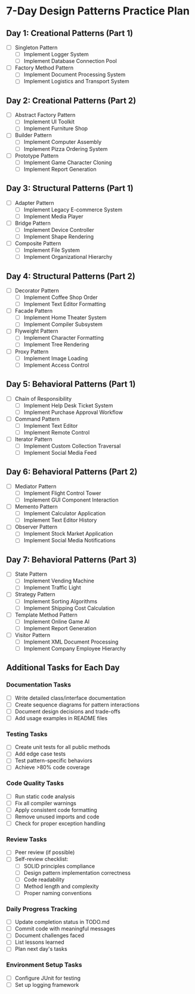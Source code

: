 # 7-Day Design Patterns Practice Plan

## Day 1: Creational Patterns (Part 1)

- [ ] Singleton Pattern
  - [ ] Implement Logger System
  - [ ] Implement Database Connection Pool
- [ ] Factory Method Pattern
  - [ ] Implement Document Processing System
  - [ ] Implement Logistics and Transport System

## Day 2: Creational Patterns (Part 2)

- [ ] Abstract Factory Pattern
  - [ ] Implement UI Toolkit
  - [ ] Implement Furniture Shop
- [ ] Builder Pattern
  - [ ] Implement Computer Assembly
  - [ ] Implement Pizza Ordering System
- [ ] Prototype Pattern
  - [ ] Implement Game Character Cloning
  - [ ] Implement Report Generation

## Day 3: Structural Patterns (Part 1)

- [ ] Adapter Pattern
  - [ ] Implement Legacy E-commerce System
  - [ ] Implement Media Player
- [ ] Bridge Pattern
  - [ ] Implement Device Controller
  - [ ] Implement Shape Rendering
- [ ] Composite Pattern
  - [ ] Implement File System
  - [ ] Implement Organizational Hierarchy

## Day 4: Structural Patterns (Part 2)

- [ ] Decorator Pattern
  - [ ] Implement Coffee Shop Order
  - [ ] Implement Text Editor Formatting
- [ ] Facade Pattern
  - [ ] Implement Home Theater System
  - [ ] Implement Compiler Subsystem
- [ ] Flyweight Pattern
  - [ ] Implement Character Formatting
  - [ ] Implement Tree Rendering
- [ ] Proxy Pattern
  - [ ] Implement Image Loading
  - [ ] Implement Access Control

## Day 5: Behavioral Patterns (Part 1)

- [ ] Chain of Responsibility
  - [ ] Implement Help Desk Ticket System
  - [ ] Implement Purchase Approval Workflow
- [ ] Command Pattern
  - [ ] Implement Text Editor
  - [ ] Implement Remote Control
- [ ] Iterator Pattern
  - [ ] Implement Custom Collection Traversal
  - [ ] Implement Social Media Feed

## Day 6: Behavioral Patterns (Part 2)

- [ ] Mediator Pattern
  - [ ] Implement Flight Control Tower
  - [ ] Implement GUI Component Interaction
- [ ] Memento Pattern
  - [ ] Implement Calculator Application
  - [ ] Implement Text Editor History
- [ ] Observer Pattern
  - [ ] Implement Stock Market Application
  - [ ] Implement Social Media Notifications

## Day 7: Behavioral Patterns (Part 3)

- [ ] State Pattern
  - [ ] Implement Vending Machine
  - [ ] Implement Traffic Light
- [ ] Strategy Pattern
  - [ ] Implement Sorting Algorithms
  - [ ] Implement Shipping Cost Calculation
- [ ] Template Method Pattern
  - [ ] Implement Online Game AI
  - [ ] Implement Report Generation
- [ ] Visitor Pattern
  - [ ] Implement XML Document Processing
  - [ ] Implement Company Employee Hierarchy

## Additional Tasks for Each Day

### Documentation Tasks

- [ ] Write detailed class/interface documentation
- [ ] Create sequence diagrams for pattern interactions
- [ ] Document design decisions and trade-offs
- [ ] Add usage examples in README files

### Testing Tasks

- [ ] Create unit tests for all public methods
- [ ] Add edge case tests
- [ ] Test pattern-specific behaviors
- [ ] Achieve >80% code coverage

### Code Quality Tasks

- [ ] Run static code analysis
- [ ] Fix all compiler warnings
- [ ] Apply consistent code formatting
- [ ] Remove unused imports and code
- [ ] Check for proper exception handling

### Review Tasks

- [ ] Peer review (if possible)
- [ ] Self-review checklist:
  - [ ] SOLID principles compliance
  - [ ] Design pattern implementation correctness
  - [ ] Code readability
  - [ ] Method length and complexity
  - [ ] Proper naming conventions

### Daily Progress Tracking

- [ ] Update completion status in TODO.md
- [ ] Commit code with meaningful messages
- [ ] Document challenges faced
- [ ] List lessons learned
- [ ] Plan next day's tasks

### Environment Setup Tasks

- [ ] Configure JUnit for testing
- [ ] Set up logging framework
